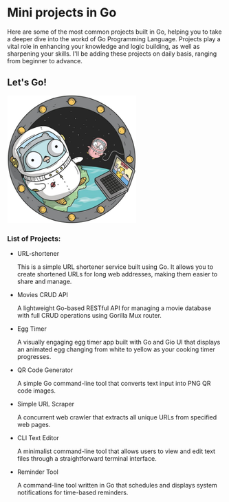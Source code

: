 # Mini projects in Go
Here are some of the most common projects built in Go, helping you to take a deeper dive into the workd of Go Programming Language. Projects play a vital role in enhancing your knowledge and logic building, as well as sharpening your skills. I'll be adding these projects on daily basis, ranging from beginner to advance.  

## Let's Go!
<img src="gopher-space.jpg" alt="Gopher in Space" width="300">

### List of Projects:

* URL-shortener
  
  This is a simple URL shortener service built using Go. It allows you to create shortened URLs for long web addresses, making them easier to share and manage.

* Movies CRUD API
  
  A lightweight Go-based RESTful API for managing a movie database with full CRUD operations using Gorilla Mux router.

* Egg Timer

  A visually engaging egg timer app built with Go and Gio UI that displays an animated egg changing from white to yellow as your cooking timer progresses.

* QR Code Generator
  
  A simple Go command-line tool that converts text input into PNG QR code images.

* Simple URL Scraper
  
  A concurrent web crawler that extracts all unique URLs from specified web pages.

* CLI Text Editor

  A minimalist command-line tool that allows users to view and edit text files through a straightforward terminal interface.

* Reminder Tool

  A command-line tool written in Go that schedules and displays system notifications for time-based reminders.
